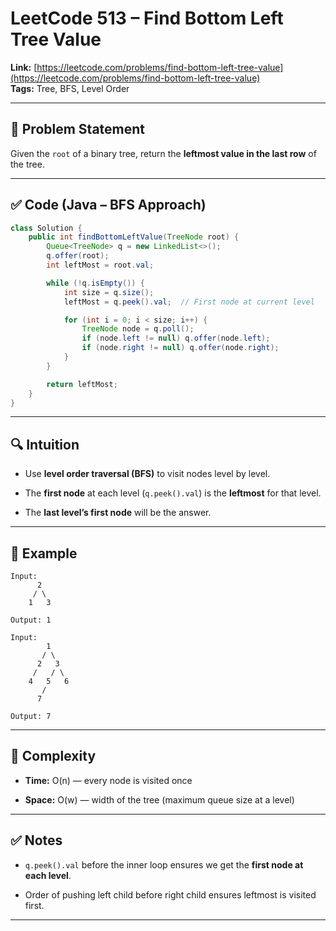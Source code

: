 # LeetCode 513 – Find Bottom Left Tree Value

**Link:** [https://leetcode.com/problems/find-bottom-left-tree-value](https://leetcode.com/problems/find-bottom-left-tree-value)  
**Tags:** Tree, BFS, Level Order

---

## 🧠 Problem Statement

Given the `root` of a binary tree, return the **leftmost value in the last row** of the tree.

---

## ✅ Code (Java – BFS Approach)

```java
class Solution {
    public int findBottomLeftValue(TreeNode root) {
        Queue<TreeNode> q = new LinkedList<>();
        q.offer(root);
        int leftMost = root.val;

        while (!q.isEmpty()) {
            int size = q.size();
            leftMost = q.peek().val;  // First node at current level

            for (int i = 0; i < size; i++) {
                TreeNode node = q.poll();
                if (node.left != null) q.offer(node.left);
                if (node.right != null) q.offer(node.right);
            }
        }

        return leftMost;
    }
}
````

---

## 🔍 Intuition

- Use **level order traversal (BFS)** to visit nodes level by level.
    
- The **first node** at each level (`q.peek().val`) is the **leftmost** for that level.
    
- The **last level’s first node** will be the answer.
    

---

## 🧪 Example

```text
Input:
      2
     / \
    1   3

Output: 1
```

```text
Input:
        1
       / \
      2   3
     /   / \
    4   5   6
       /
      7

Output: 7
```

---

## 🧮 Complexity

- **Time:** O(n) — every node is visited once
    
- **Space:** O(w) — width of the tree (maximum queue size at a level)
    

---

## ✅ Notes

- `q.peek().val` before the inner loop ensures we get the **first node at each level**.
    
- Order of pushing left child before right child ensures leftmost is visited first.
    

---
